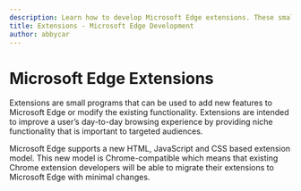 ```yaml
---
description: Learn how to develop Microsoft Edge extensions. These small programs can be used to add new features to Microsoft Edge or modify existing functionality.
title: Extensions - Microsoft Edge Development
author: abbycar
---
```


#  Microsoft Edge Extensions

Extensions are small programs that can be used to add new features to Microsoft Edge or modify the existing functionality. Extensions are intended to improve a user’s day-to-day browsing experience by providing niche functionality that is important to targeted audiences.

Microsoft Edge supports a new HTML, JavaScript and CSS based extension model. This new model is Chrome-compatible which means that existing Chrome extension developers will be able to migrate their extensions to Microsoft Edge with minimal changes.

